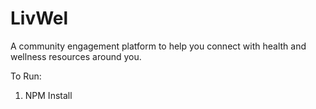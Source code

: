 # LivWel
A community engagement platform to help you connect with health and wellness resources around you.

To Run:

1) NPM Install

